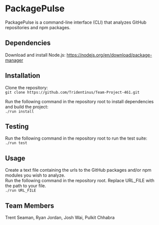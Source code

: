 # PackagePulse
PackagePulse is a command-line interface (CLI) that analyzes GitHub repositories and npm packages.

## Dependencies
Download and install Node.js: https://nodejs.org/en/download/package-manager

## Installation
Clone the repository: \
`git clone https://github.com/Tridentinus/Team-Project-461.git`

Run the following command in the repository root to install dependencies and build the project: \
`./run install`

## Testing
Run the following command in the repository root to run the test suite: \
`./run test`

## Usage
Create a text file containing the urls to the GitHub packages and/or npm modules you wish to analyze. \
Run the following command in the repository root. Replace URL_FILE with the path to your file. \
`./run URL_FILE`

## Team Members
Trent Seaman, Ryan Jordan, Josh Wai, Pulkit Chhabra
